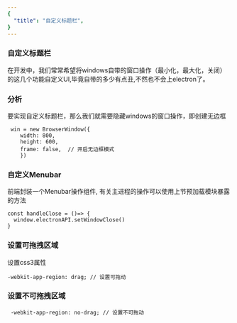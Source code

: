 ```yaml
---
{
  "title": "自定义标题栏",
}
---
```


### 自定义标题栏
在开发中，我们常常希望将windows自带的窗口操作（最小化，最大化，关闭）的这几个功能自定义UI,毕竟自带的多少有点丑,不然也不会上electron了。

### 分析
要实现自定义标题栏，那么我们就需要隐藏windows的窗口操作，即创建无边框
```
 win = new BrowserWindow({
    width: 800,
    height: 600,
    frame: false,  // 开启无边框模式
    })
```
### 自定义Menubar
前端封装一个Menubar操作组件, 有关主进程的操作可以使用上节预加载模块暴露的方法
```
const handleClose = ()=> {
  window.electronAPI.setWindowClose()
}

```

### 设置可拖拽区域
设置css3属性
```
-webkit-app-region: drag; // 设置可拖动
```
### 设置不可拖拽区域
```
 -webkit-app-region: no-drag; // 设置不可拖动
```

